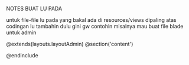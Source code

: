 NOTES BUAT LU PADA

untuk file-file lu pada yang bakal ada di resources/views
dipaling atas codingan lu tambahin dulu gini gw contohin misalnya mau buat file blade untuk admin
<!--Contoh-->
@extends(layouts.layoutAdmin)
@section('content')
<!--ISI DARI CODINGAN LU-->
@endinclude